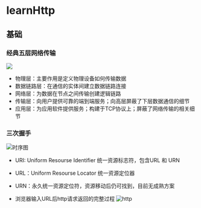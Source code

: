 # learnHttp

## 基础
### 经典五层网络传输
![]('https://github.com/icecreamk/learnHttp/blob/main/img/http5.png')

* 物理层：主要作用是定义物理设备如何传输数据
* 数据链路层：在通信的实体间建立数据链路连接
* 网络层：为数据在节点之间传输创建逻辑链路
* 传输层：向用户提供可靠的端到端服务；向高层屏蔽了下层数据通信的细节
* 应用层：为应用软件提供服务；构建于TCP协议上；屏蔽了网络传输的相关细节

### 三次握手
![时序图]('https://github.com/icecreamk/learnHttp/blob/main/img/sanciwoshou.png')

* URI: Uniform Resourse Identifier 统一资源标志符，包含URL 和 URN
* URL：Uniform Resourse Locator 统一资源定位器
* URN：永久统一资源定位符，资源移动后仍可找到，目前无成熟方案

* 浏览器输入URL后http请求返回的完整过程
![http]('https://github.com/icecreamk/learnHttp/blob/main/img/http.png')
